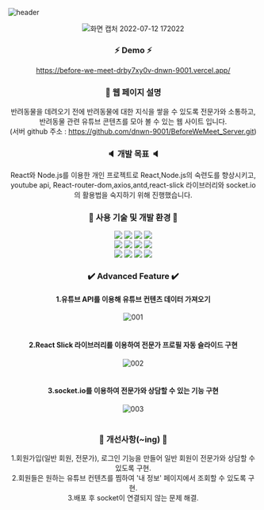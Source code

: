 ![header](https://capsule-render.vercel.app/api?type=waving&color=ffecb3&height=250&section=header&text=Before%20We%20Meet&fontSize=50&animation=fadeIn&fontAlignY=50&desc=Joan%20&descAlignY=62&descAlign=62&)

<div align="center">
 
![화면 캡처 2022-07-12 172022](https://user-images.githubusercontent.com/106906742/178501426-abc47540-4c24-4a9b-82eb-f38e756508de.jpg)

### :zap: Demo :zap:
https://before-we-meet-drby7xy0v-dnwn-9001.vercel.app/  


### :information_desk_person: 웹 페이지 설명
반려동물을 데려오기 전에 반려동물에 대한 지식을 쌓을 수 있도록 전문가와 소통하고, </br>
반려동물 관련 유튜브 콘텐츠를 모아 볼 수 있는 웹 사이트 입니다. </br>
(서버 github 주소 : https://github.com/dnwn-9001/BeforeWeMeet_Server.git)  


### :speaker: 개발 목표 :speaker:
React와 Node.js를 이용한 개인 프로젝트로 React,Node.js의 숙련도를 향상시키고,</br>
youtube api, React-router-dom,axios,antd,react-slick 라이브러리와 socket.io의 활용법을 숙지하기 위해 진행했습니다.  


### :page_with_curl: 사용 기술 및 개발 환경 :page_with_curl:

<img src="https://img.shields.io/badge/-React-black?style=flat-square&logo=React&logoColor=#61DAFB"/> <img src="https://img.shields.io/badge/-Node.js-yellow?style=flat-square&logo=Node.js&logoColor=black"/> <img src="https://img.shields.io/badge/-Nodemon-F7DF1E?style=flat-square&logo=Nodemon&logoColor=#76D04B"/> <img src="https://img.shields.io/badge/-Express-blue?style=flat-square&logo=Express&logoColor=#000000"/> </br> <img src="https://img.shields.io/badge/-JavaScript-white?style=flat-square&logo=JavaScript&logoColor=#F7DF1E"/> <img src="https://img.shields.io/badge/-HTML5-beige?style=flat-square&logo=HTML5&logoColor=#E34F26"/> <img src="https://img.shields.io/badge/-CSS3-grey?style=flat-square&logo=CSS3&logoColor=#1572B6"/> <img src="https://img.shields.io/badge/-GitHub-pink?style=flat-square&logo=GitHub&logoColor=#181717"/> </br> <img src="https://img.shields.io/badge/-Visual Studio-orange?style=flat-square&logo=Visual Studio&logoColor=#5C2D91"/> 
<img src="https://img.shields.io/badge/-Heroku-navy?style=flat-square&logo=Heroku&logoColor=#430098"/> <img src="https://img.shields.io/badge/-Vercel-purple?style=flat-square&logo=Vercel&logoColor=#000000"/> <img src="https://img.shields.io/badge/-Socket.io-red?style=flat-square&logo=Socket.io&logoColor=#010101"/> </br>  



### :heavy_check_mark: Advanced Feature :heavy_check_mark:
#### 1.유튜브 API를 이용해 유튜브 컨텐츠 데이터 가져오기
![001](https://user-images.githubusercontent.com/106906742/179073237-aa3c26fc-aa50-4b60-900f-245c2867654c.png)  
</br>
#### 2.React Slick 라이브러리를 이용하여 전문가 프로필 자동 슬라이드 구현
![002](https://user-images.githubusercontent.com/106906742/179073579-ec2c6031-d148-41d0-ac9e-06217403957e.png)  
</br>
#### 3.socket.io를 이용하여 전문가와 상담할 수 있는 기능 구현
![003](https://user-images.githubusercontent.com/106906742/179073772-d08bf3e3-ab0a-4a73-b115-0ebca4e2a0ab.png)  
</br>


### :hammer: 개선사항(~ing) :hammer:
1.회원가입(일반 회원, 전문가), 로그인 기능을 만들어 일반 회원이 전문가와 상담할 수 있도록 구현.</br>
2.회원들은 원하는 유튜브 컨텐츠를 찜하여 '내 정보' 페이지에서 조회할 수 있도록 구현.</br>
3.배포 후 socket이 연결되지 않는 문제 해결.
</div>
